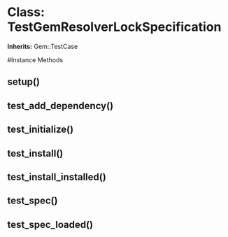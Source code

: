 # Class: TestGemResolverLockSpecification
**Inherits:** Gem::TestCase
    




#Instance Methods
## setup() [](#method-i-setup)

## test_add_dependency() [](#method-i-test_add_dependency)

## test_initialize() [](#method-i-test_initialize)

## test_install() [](#method-i-test_install)

## test_install_installed() [](#method-i-test_install_installed)

## test_spec() [](#method-i-test_spec)

## test_spec_loaded() [](#method-i-test_spec_loaded)


